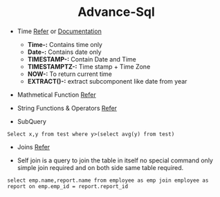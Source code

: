 <h1 align='center'>Advance-Sql</h1>

- Time [Refer](https://www.javatpoint.com/postgresql-time) or [Documentation](https://www.postgresql.org/docs/current/functions-datetime.html)
  - **Time-:** Contains time only
  - **Date-:** Contains date only 
  - **TIMESTAMP-:** Contain Date and Time
  - **TIMESTAMPTZ-:** Time stamp + Time Zone
  - **NOW-:** To return current time
  - **EXTRACT()-:** extract subcomponent like date from year
  
- Mathmetical Function [Refer](https://www.postgresql.org/docs/9.5/functions-math.html)

- String Functions & Operators [Refer](https://www.postgresql.org/docs/9.1/functions-string.html)

- SubQuery
```
Select x,y from test where y>(select avg(y) from test)
```

- Joins [Refer](https://www.postgresqltutorial.com/postgresql-tutorial/postgresql-joins/)

- Self join is a query to join the table in itself no special command only simple join required and on both side same table required.
``` 
select emp.name,report.name from employee as emp join employee as report on emp.emp_id = report.report_id
```

